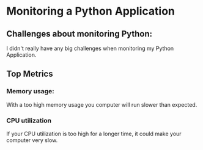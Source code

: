 # Monitoring a Python Application

## Challenges about monitoring Python:

I didn't really have any big challenges when monitoring my Python Application.

## Top Metrics

### Memory usage:

With a too high memory usage you computer will run slower than expected.

### CPU utilization

If your CPU utilization is too high for a longer time, it could make your computer very slow.
